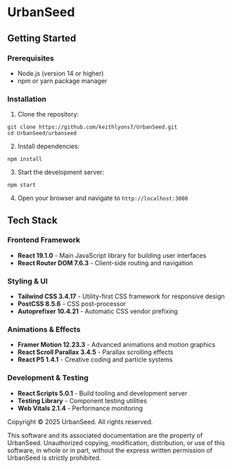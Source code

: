 # UrbanSeed

## Getting Started

### Prerequisites
- Node.js (version 14 or higher)
- npm or yarn package manager

### Installation

1. Clone the repository:
```
git clone https://github.com/keithlyons7/UrbanSeed.git
cd UrbanSeed/urbanseed
```

2. Install dependencies:
```
npm install
```

3. Start the development server:
```
npm start
```

4. Open your browser and navigate to `http://localhost:3000`


## Tech Stack

### Frontend Framework
- **React 19.1.0** - Main JavaScript library for building user interfaces
- **React Router DOM 7.6.3** - Client-side routing and navigation

### Styling & UI
- **Tailwind CSS 3.4.17** - Utility-first CSS framework for responsive design
- **PostCSS 8.5.6** - CSS post-processor
- **Autoprefixer 10.4.21** - Automatic CSS vendor prefixing

### Animations & Effects
- **Framer Motion 12.23.3** - Advanced animations and motion graphics
- **React Scroll Parallax 3.4.5** - Parallax scrolling effects
- **React P5 1.4.1** - Creative coding and particle systems

### Development & Testing
- **React Scripts 5.0.1** - Build tooling and development server
- **Testing Library** - Component testing utilities
- **Web Vitals 2.1.4** - Performance monitoring


Copyright © 2025 UrbanSeed. All rights reserved.

This software and its associated documentation are the property of UrbanSeed. Unauthorized copying, modification, distribution, or use of this software, in whole or in part, without the express written permission of UrbanSeed is strictly prohibited.